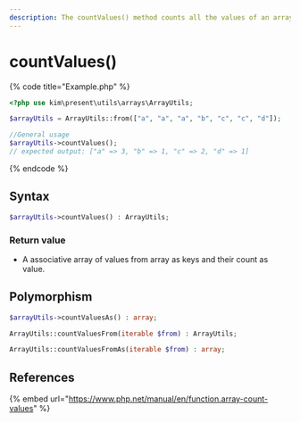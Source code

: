 ```yaml
---
description: The countValues() method counts all the values of an array
---
```


# countValues\(\)

{% code title="Example.php" %}
```php
<?php use kim\present\utils\arrays\ArrayUtils;

$arrayUtils = ArrayUtils::from(["a", "a", "a", "b", "c", "c", "d"]);

//General usage
$arrayUtils->countValues();
// expected output: ["a" => 3, "b" => 1, "c" => 2, "d" => 1]
```
{% endcode %}

## Syntax

```php
$arrayUtils->countValues() : ArrayUtils;
```

### Return value

* A associative array of values from array as keys and their count as value.

## Polymorphism

```php
$arrayUtils->countValuesAs() : array;
```

```php
ArrayUtils::countValuesFrom(iterable $from) : ArrayUtils;
```

```php
ArrayUtils::countValuesFromAs(iterable $from) : array;
```

## References

{% embed url="https://www.php.net/manual/en/function.array-count-values" %}



